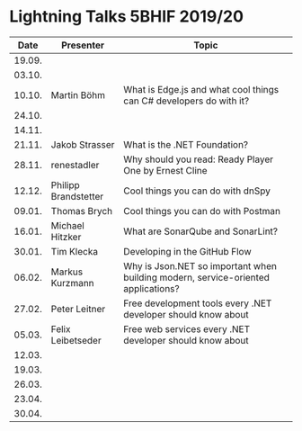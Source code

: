# Lightning Talks 5BHIF 2019/20

|  Date  |      Presenter       |                               Topic                                |
| ------ | -------------------- | ------------------------------------------------------------------ |
| 19.09. |                      |                                                                    |
| 03.10. |                      |                                                                    |
| 10.10. | Martin Böhm          | What is Edge.js and what cool things can C# developers do with it? |
| 24.10. |                      |                                                                    |
| 14.11. |                      |                                                                    |
| 21.11. | Jakob Strasser       | What is the .NET Foundation?                                       |
| 28.11. | renestadler          | Why should you read: Ready Player One by Ernest Cline              |
| 12.12. | Philipp Brandstetter | Cool things you can do with dnSpy                                  |
| 09.01. | Thomas Brych         | Cool things you can do with Postman                                |
| 16.01. | Michael Hitzker      | What are SonarQube and SonarLint?                                  |
| 30.01. | Tim Klecka           | Developing in the GitHub Flow                                      |
| 06.02. | Markus Kurzmann      | Why is Json.NET so important when building modern, service-oriented applications?|
| 27.02. | Peter Leitner        | Free development tools every .NET developer should know about      |
| 05.03. | Felix Leibetseder    | Free web services every .NET developer should know about           |
| 12.03. |                      |                                                                    |
| 19.03. |                      |                                                                    |
| 26.03. |                      |                                                                    |
| 23.04. |                      |                                                                    |
| 30.04. |                      |                                                                    |
